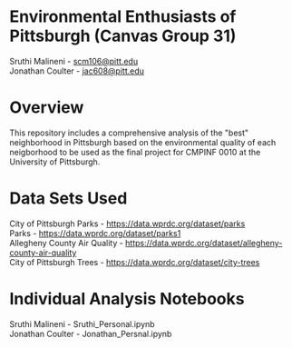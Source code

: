 # Environmental Enthusiasts of Pittsburgh (Canvas Group 31)
Sruthi Malineni - scm106@pitt.edu\
Jonathan Coulter - jac608@pitt.edu

# Overview
This repository includes a comprehensive analysis of the "best" neighborhood in Pittsburgh based on the environmental quality of each neigborhood to be used as the final project for CMPINF 0010 at the University of Pittsburgh.

# Data Sets Used
City of Pittsburgh Parks - https://data.wprdc.org/dataset/parks  \
Parks - https://data.wprdc.org/dataset/parks1 \
Allegheny County Air Quality - https://data.wprdc.org/dataset/allegheny-county-air-quality \
City of Pittsburgh Trees - https://data.wprdc.org/dataset/city-trees

# Individual Analysis Notebooks
Sruthi Malineni - Sruthi_Personal.ipynb \
Jonathan Coulter - Jonathan_Persnal.ipynb